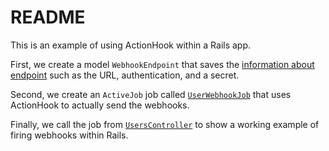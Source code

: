 # README

This is an example of using ActionHook within a Rails app.

First, we create a model `WebhookEndpoint` that saves the [information about endpoint](db/schema.rb) such as the URL, authentication, and a secret.

Second, we create an `ActiveJob` job called [`UserWebhookJob`](app/jobs/user_webhook_job.rb) that uses ActionHook to actually send the webhooks.

Finally, we call the job from [`UsersController`](app/controllers/users_controller.rb) to show a working example of firing webhooks within Rails.